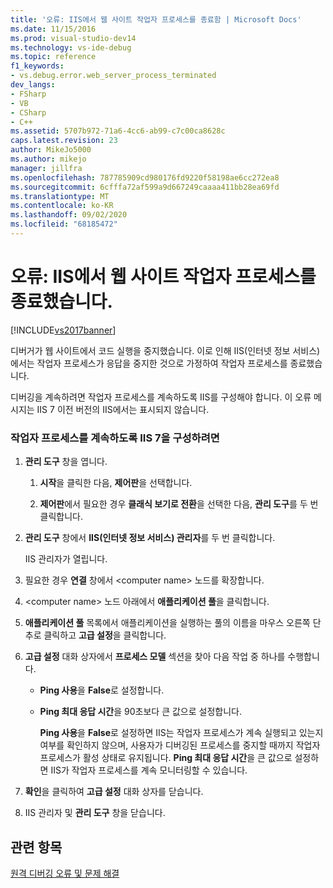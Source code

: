 ```yaml
---
title: '오류: IIS에서 웹 사이트 작업자 프로세스를 종료함 | Microsoft Docs'
ms.date: 11/15/2016
ms.prod: visual-studio-dev14
ms.technology: vs-ide-debug
ms.topic: reference
f1_keywords:
- vs.debug.error.web_server_process_terminated
dev_langs:
- FSharp
- VB
- CSharp
- C++
ms.assetid: 5707b972-71a6-4cc6-ab99-c7c00ca8628c
caps.latest.revision: 23
author: MikeJo5000
ms.author: mikejo
manager: jillfra
ms.openlocfilehash: 787785909cd980176fd9220f58198ae6cc272ea8
ms.sourcegitcommit: 6cfffa72af599a9d667249caaaa411bb28ea69fd
ms.translationtype: MT
ms.contentlocale: ko-KR
ms.lasthandoff: 09/02/2020
ms.locfileid: "68185472"
---
```

# <a name="error-web-site-worker-process-has-been-terminated-by-iis"></a>오류: IIS에서 웹 사이트 작업자 프로세스를 종료했습니다.
[!INCLUDE[vs2017banner](../includes/vs2017banner.md)]

디버거가 웹 사이트에서 코드 실행을 중지했습니다. 이로 인해 IIS(인터넷 정보 서비스)에서는 작업자 프로세스가 응답을 중지한 것으로 가정하여 작업자 프로세스를 종료했습니다.  
  
 디버깅을 계속하려면 작업자 프로세스를 계속하도록 IIS를 구성해야 합니다. 이 오류 메시지는 IIS 7 이전 버전의 IIS에서는 표시되지 않습니다.  
  
### <a name="to-configure-iis-7-to-allow-the-worker-process-to-continue"></a>작업자 프로세스를 계속하도록 IIS 7을 구성하려면  
  
1. **관리 도구** 창을 엽니다.  
  
   1. **시작**을 클릭한 다음, **제어판**을 선택합니다.  
  
   2. **제어판**에서 필요한 경우 **클래식 보기로 전환**을 선택한 다음, **관리 도구**를 두 번 클릭합니다.  
  
2. **관리 도구** 창에서 **IIS(인터넷 정보 서비스) 관리자**를 두 번 클릭합니다.  
  
    IIS 관리자가 열립니다.  
  
3. 필요한 경우 **연결** 창에서 \<computer name> 노드를 확장합니다.  
  
4. \<computer name> 노드 아래에서 **애플리케이션 풀**을 클릭합니다.  
  
5. **애플리케이션 풀** 목록에서 애플리케이션을 실행하는 풀의 이름을 마우스 오른쪽 단추로 클릭하고 **고급 설정**을 클릭합니다.  
  
6. **고급 설정** 대화 상자에서 **프로세스 모델** 섹션을 찾아 다음 작업 중 하나를 수행합니다.  
  
   - **Ping 사용**을 **False**로 설정합니다.  
  
   - **Ping 최대 응답 시간**을 90초보다 큰 값으로 설정합니다.  
  
     **Ping 사용**을 **False**로 설정하면 IIS는 작업자 프로세스가 계속 실행되고 있는지 여부를 확인하지 않으며, 사용자가 디버깅된 프로세스를 중지할 때까지 작업자 프로세스가 활성 상태로 유지됩니다. **Ping 최대 응답 시간**을 큰 값으로 설정하면 IIS가 작업자 프로세스를 계속 모니터링할 수 있습니다.  
  
7. **확인**을 클릭하여 **고급 설정** 대화 상자를 닫습니다.  
  
8. IIS 관리자 및 **관리 도구** 창을 닫습니다.  
  
## <a name="see-also"></a>관련 항목  
 [원격 디버깅 오류 및 문제 해결](../debugger/remote-debugging-errors-and-troubleshooting.md)

